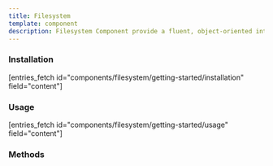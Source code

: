 ```yaml
---
title: Filesystem
template: component
description: Filesystem Component provide a fluent, object-oriented interface for working with filesystem.
---
```


### Installation

[entries_fetch id="components/filesystem/getting-started/installation" field="content"]

### Usage

[entries_fetch id="components/filesystem/getting-started/usage" field="content"]

### Methods
